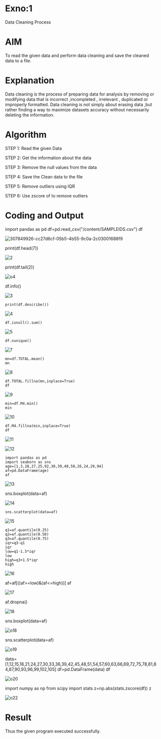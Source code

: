 # Exno:1
Data Cleaning Process

# AIM
To read the given data and perform data cleaning and save the cleaned data to a file.

# Explanation
Data cleaning is the process of preparing data for analysis by removing or modifying data that is incorrect ,incompleted , irrelevant , duplicated or improperly formatted. Data cleaning is not simply about erasing data ,but rather finding a way to maximize datasets accuracy without necessarily deleting the information.

# Algorithm
STEP 1: Read the given Data

STEP 2: Get the information about the data

STEP 3: Remove the null values from the data

STEP 4: Save the Clean data to the file

STEP 5: Remove outliers using IQR

STEP 6: Use zscore of to remove outliers

# Coding and Output

import pandas as pd
df=pd.read_csv("/content/SAMPLEIDS.csv")
df

![307849926-cc27d6cf-05b5-4b55-9c0a-2c03001688f9](https://github.com/Prakashmathi2004/exno1/assets/118350045/df22c8dc-336b-4daf-a191-2d126138df7c)


print(df.head(7))

![2](https://github.com/Prakashmathi2004/exno1/assets/118350045/ef50472b-8bdd-4d1b-a076-9e8065f13621)


print(df.tail(2))

![o4](https://github.com/chgeethika/ex-no1/assets/142209368/99c1ad9e-d98c-44a3-96a5-61a8622d6178)

df.info()

![3](https://github.com/Prakashmathi2004/exno1/assets/118350045/80f63398-6ed2-4e1d-8e29-cec2cab464ca)

```
print(df.describe())
```

![4](https://github.com/Prakashmathi2004/exno1/assets/118350045/12e4523b-4886-4856-80f9-d1ed1d1da176)

```
df.isnull().sum()
```

![5](https://github.com/Prakashmathi2004/exno1/assets/118350045/476614ef-43bf-43c8-a0e8-26a5e72b7305)

```
df.nunique()
```

![7](https://github.com/Prakashmathi2004/exno1/assets/118350045/6fe20dc2-23b3-45cc-b8f7-b30b02f74af2)

```
mn=df.TOTAL.mean()
mn
```

![8](https://github.com/Prakashmathi2004/exno1/assets/118350045/fbf24d9d-9648-4267-b28c-d5cfa3fea9c7)


```
df.TOTAL.fillna(mn,inplace=True)
df
```

![9](https://github.com/Prakashmathi2004/exno1/assets/118350045/fa8cb419-762a-4eda-b10a-aa52fe0d2108)

```
min=df.M4.min()
min
```

![10](https://github.com/Prakashmathi2004/exno1/assets/118350045/f1e24de5-10a5-48f5-8944-6d0f98a4b551)

```
df.M4.fillna(min,inplace=True)
df
```

![11](https://github.com/Prakashmathi2004/exno1/assets/118350045/9a95c8e3-6031-4a15-a51b-6f75e88a3833)


![12](https://github.com/Prakashmathi2004/exno1/assets/118350045/102ba8f6-22ef-4261-ab29-f7630d799268)
```
import pandas as pd            
import seaborn as sns      
age=[1,3,28,27,25,92,30,39,40,50,26,24,29,94]
af=pd.DataFrame(age)
af
```

![13](https://github.com/Prakashmathi2004/exno1/assets/118350045/4e8ed674-4aff-4af0-96e4-7efe0bbebcbd)


sns.boxplot(data=af)

![14](https://github.com/Prakashmathi2004/exno1/assets/118350045/e2657120-59f0-41bb-ba3b-ab74edf220e9)


```
sns.scatterplot(data=af)
```

![15](https://github.com/Prakashmathi2004/exno1/assets/118350045/4ea36b3d-033c-436b-bce8-48d2b9c5ea6b)

```
q1=af.quantile(0.25)
q2=af.quantile(0.50)
q3=af.quantile(0.75)
iqr=q3-q1
iqr
low=q1-1.5*iqr
low
high=q3+1.5*iqr
high
```
![16](https://github.com/Prakashmathi2004/exno1/assets/118350045/d27da8cc-c75b-4062-be1e-d3c1c665f2aa)


af=af[((af>=low)&(af<=high))]
af

![17](https://github.com/Prakashmathi2004/exno1/assets/118350045/6da3bbf6-6284-4dce-a43f-2549d291ca41)

af.dropna()

![18](https://github.com/Prakashmathi2004/exno1/assets/118350045/3c8ef0c0-770b-4c44-99c9-811bafd3bc7f)

sns.boxplot(data=af)

![o18](https://github.com/chgeethika/ex-no1/assets/142209368/7b62062c-59cc-4789-bbcf-5e4fd63c0b53)


sns.scatterplot(data=af)

![o19](https://github.com/chgeethika/ex-no1/assets/142209368/d294460b-cd0a-4f8e-8ea7-495169adb75c)

data=[1,12,15,18,21,24,27,30,33,36,39,42,45,48,51,54,57,60,63,66,69,72,75,78,81,84,87,90,93,96,99,102,105]
df=pd.DataFrame(data)
df

![o20](https://github.com/chgeethika/ex-no1/assets/142209368/bff14676-97ae-4ebd-9897-89d9e8a3bc87)

import numpy as np
from scipy import stats
z=np.abs(stats.zscore(df))
z

![o22](https://github.com/chgeethika/ex-no1/assets/142209368/9a5242a4-f1c6-4ffa-96b1-fa68c0aa81ab)

# Result
Thus the given program executed successfully.
